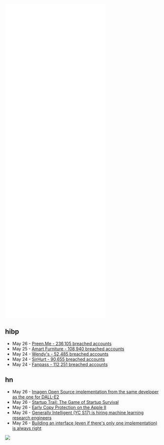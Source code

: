 ![Metrics](https://raw.githubusercontent.com/phixion/phixion/master/metrics.svg)

## hibp

<!--
for https://github.com/phixion/phixion/blob/main/.github/workflows/feeds.yml
-->
<!--START_SECTION:haveibeenpwnd-->
- May 26 - [Preen.Me - 236,105 breached accounts](https://haveibeenpwned.com/PwnedWebsites#PreenMe)
- May 25 - [Amart Furniture - 108,940 breached accounts](https://haveibeenpwned.com/PwnedWebsites#AmartFurniture)
- May 24 - [Wendy's - 52,485 breached accounts](https://haveibeenpwned.com/PwnedWebsites#Wendys)
- May 24 - [SirHurt - 90,655 breached accounts](https://haveibeenpwned.com/PwnedWebsites#SirHurt)
- May 24 - [Fanpass - 112,251 breached accounts](https://haveibeenpwned.com/PwnedWebsites#Fanpass)
<!--END_SECTION:haveibeenpwnd-->

## hn

<!--
for https://github.com/phixion/phixion/blob/main/.github/workflows/feeds.yml
-->
<!--START_SECTION:hn-->
- May 26 - [Imagen Open Source implementation from the same developer as the one for DALL-E2](https://github.com/lucidrains/imagen-pytorch)
- May 26 - [Startup Trail: The Game of Startup Survival](https://startuptrail.engine.is/)
- May 26 - [Early Copy Protection on the Apple II](https://fadden.com/apple2/cassette-protect.html)
- May 26 - [Generally Intelligent (YC S17) is hiring machine learning research engineers](https://news.ycombinator.com/item?id=31512985)
- May 26 - [Building an interface (even if there's only one implementation) is always right](https://vadosware.io/post/building-an-interface-with-one-implementation-is-unquestionably-right/)
<!--END_SECTION:hn-->

<!--
for https://yhype.me
-->
![](https://hit.yhype.me/github/profile?user_id=13013670)
